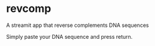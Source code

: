 # revcomp
A streamit app that reverse complements DNA sequences

Simply paste your DNA sequence and press return.
